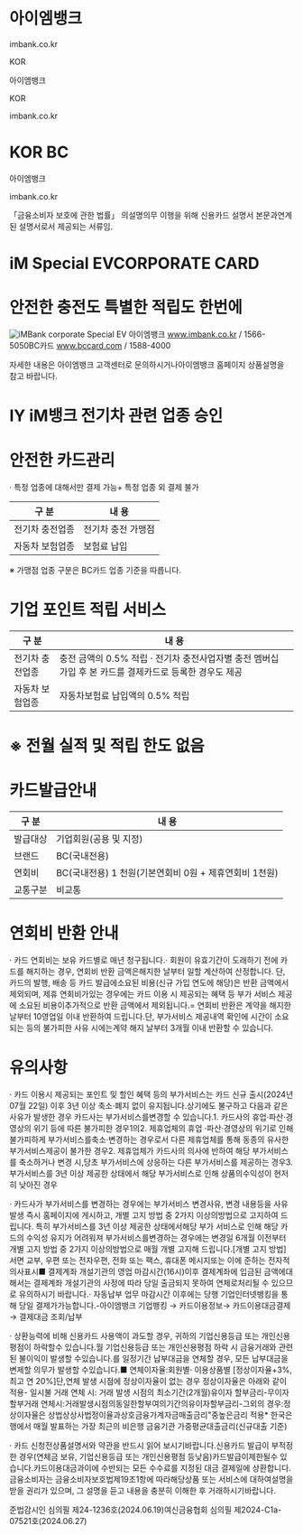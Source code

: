 아이엠뱅크
=====


imbank.co.kr


KOR


아이엠뱅크


KOR


imbank.co.kr


KOR BC
======


아이엠뱅크


imbank.co.kr


「금융소비자 보호에 관한 법률」 의설명의무 이행을 위해 신용카드 설명서 본문과연계된 설명서로서 제공되는 서류임.


iM Special EVCORPORATE CARD
===========================


안전한 충전도 특별한 적립도 한번에
===================


![iMBank
corporate
Special
EV](page_1_figure_1.png)
아이엠뱅크 www.imbank.co.kr / 1566\-5050BC카드 www.bccard.com / 1588\-4000


자세한 내용은 아이엠뱅크 고객센터로 문의하시거나아이엠뱅크 홈페이지 상품설명을 참고 바랍니다.


IY iM뱅크
전기차 관련 업종 승인
============


안전한 카드관리
========


· 특정 업종에 대해서만 결제 가능\+ 특정 업종 외 결제 불가




| 구 분 | 내 용 |
| --- | --- |
| 전기차 충전업종 | 전기차 충전 가맹점 |
| 자동차 보험업종 | 보험료 납입 |


※ 가맹점 업종 구분은 BC카드 업종 기준을 따릅니다.


기업 포인트 적립 서비스
=============




| 구 분 | 내 용 |
| --- | --- |
| 전기차 충전업종 | 충전 금액의 0\.5% 적립 · 전기차 충전사업자별 충전 멤버십 가입 후 본 카드를 결제카드로 등록한 경우도 제공 |
| 자동차 보험업종 | 자동차보험료 납입액의 0\.5% 적립 |


※ 전월 실적 및 적립 한도 없음
==================


카드발급안내
======




| 구 분 | 내 용 |
| --- | --- |
| 발급대상 | 기업회원(공용 및 지정) |
| 브랜드 | BC(국내전용) |
| 연회비 | BC(국내전용) 1 천원(기본연회비 0원 \+ 제휴연회비 1천원) |
| 교통구분 | 비교통 |


연회비 반환 안내
=========


· 카드 연회비는 보유 카드별로 매년 청구됩니다.· 회원이 유효기간이 도래하기 전에 카드를 해지하는 경우, 연회비 반환 금액은해지한 날부터 일할 계산하여 산정합니다. 단, 카드의 발행, 배송 등 카드 발급에소요된 비용(신규 가입 연도에 해당)은 반환 금액에서 제외되며, 제휴 연회비가있는 경우에는 카드 이용 시 제공되는 혜택 등 부가 서비스 제공에 소요된 비용이추가적으로 반환 금액에서 제외됩니다.\= 연회비 반환은 계약을 해지한 날부터 10영업일 이내 반환하여 드립니다.단, 부가서비스 제공내역 확인에 시간이 소요되는 등의 불가피한 사유 시에는계약 해지 날부터 3개월 이내 반환할 수 있습니다.


유의사항
====


· 카드 이용시 제공되는 포인트 및 할인 혜택 등의 부가서비스는 카드 신규 출시(2024년 07월 22일) 이후 3년 이상 축소·폐지 없이 유지됩니다.상기에도 불구하고 다음과 같은 사유가 발생한 경우 카드사는 부가서비스를변경할 수 있습니다.1\. 카드사의 휴업·파산·경영상의 위기 등에 따른 불가피한 경우1의2\. 제휴업체의 휴업 ·파산·경영상의 위기로 인해 불가피하게 부가서비스를축소·변경하는 경우로서 다른 제휴업체를 통해 동종의 유사한 부가서비스제공이 불가한 경우2\. 제휴업체가 카드사의 의사에 반하여 해당 부가서비스를 축소하거나 변경 시,당초 부가서비스에 상응하는 다른 부가서비스를 제공하는 경우3\. 부가서비스를 3년 이상 제공한 상태에서 해당 부가서비스로 인해 상품의수익성이 현저히 낮아진 경우


· 카드사가 부가서비스를 변경하는 경우에는 부가서비스 변경사유, 변경 내용등을 사유 발생 즉시 홈페이지에 게시하고, 개별 고지 방법 중 2가지 이상의방법으로 고지하여 드립니다. 특히 부가서비스를 3년 이상 제공한 상태에서해당 부가 서비스로 인해 해당 카드의 수익성 유지가 어려워져 부가서비스를변경하는 경우에는 변경일 6개월 이전부터 개별 고지 방법 중 2가지 이상의방법으로 매월 개별 고지해 드립니다.\[개별 고지 방법] 서면 교부, 우편 또는 전자우편, 전화 또는 팩스, 휴대폰 메시지또는 이에 준하는 전자적 의사표시■ 결제계좌 개설기관의 영업 마감시간(16시)이후 결제계좌에 입금된 금액에대해서는 결제계좌 개설기관의 사정에 따라 당일 출금되지 못하여 연체로처리될 수 있으므로 유의하시기 바랍니다.· 자동납부 업무 마감시간 이후에는 당행 기업인터넷뱅킹을 통해 당일 결제가가능합니다.\-아이엠뱅크 기업뱅킹 → 카드이용정보→ 카드이용대금결제 → 결제대금 조회/납부


· 상환능력에 비해 신용카드 사용액이 과도할 경우, 귀하의 기업신용등급 또는 개인신용평점이 하락할수 있습니다.월 기업신용등급 또는 개인신용평점 하락 시 금융거래와 관련된 불이익이 발생할 수있습니다.를 일정기간 납부대금을 연체할 경우, 모든 납부대금을 변제할 의무가 발생할 수있습니다.■ 연체이자율:회원별· 이용상품별 \[정상이자율\+3%, 최고 연 20%]단,연체 발생 시점에 정상이자율이 없는 경우 정상이자율은 아래와 같이 적용\- 일시불 거래 연체 시: 거래 발생 시점의 최소기간(2개월)유이자 할부금리\-무이자할부거래 연체시:거래발생시점의동일한할부여의기간의유이자할부금리\-그외의 경우:정상이자율은 상법상상사법정이율과상호금융가계자금매출금리"중높은금리 적용\* 한국은행에서 매월 발표하는 가장 최근의 비은행 금융기관 가중평균대출금리(신규대출 기준)


· 카드 신청전상품설명서와 약관을 반드시 읽어 보시기바랍니다.신용카드 발급이 부적정한 경우(연체금 보유, 기업신용등급 또는 개인신용평점 등낮음)카드발급이제한될수 있습니다.카드이용대금과이에 수반되는 모든 수수료를 지정된 대금 결제일에 상환합니다.금융소비자는 금융소비자보호법제19조1항에 따라해당상품 또는 서비스에 대하여설명을 받을 권리가 있으며, 그 설명을 듣고 내용을 충분히 이해한 후 거래하시기바랍니다.


준법감시인 심의필 제24\-1236호(2024\.06\.19\)여신금융협회 심의필 제2024\-C1a\-07521호(2024\.06\.27\)


